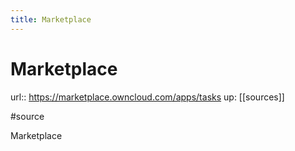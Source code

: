 ```yaml
---
title: Marketplace
---
```


# Marketplace

url:: https://marketplace.owncloud.com/apps/tasks
up: [[sources]]

#source

Marketplace
